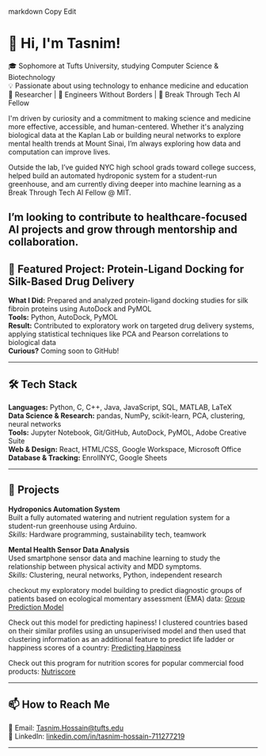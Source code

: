 
markdown
Copy
Edit
# 👋 Hi, I'm Tasnim!

🎓 Sophomore at Tufts University, studying Computer Science & Biotechnology  
💡 Passionate about using technology to enhance medicine and education  
🔬 Researcher | 🌱 Engineers Without Borders | 🤖 Break Through Tech AI Fellow  

I'm driven by curiosity and a commitment to making science and medicine more effective, accessible, and human-centered. Whether it's analyzing biological data at the Kaplan Lab or building neural networks to explore mental health trends at Mount Sinai, I’m always exploring how data and computation can improve lives.

Outside the lab, I’ve guided NYC high school grads toward college success, helped build an automated hydroponic system for a student-run greenhouse, and am currently diving deeper into machine learning as a Break Through Tech AI Fellow @ MIT.  

I’m looking to contribute to healthcare-focused AI projects and grow through mentorship and collaboration.
---

## 🎯 Featured Project: Protein-Ligand Docking for Silk-Based Drug Delivery  
**What I Did:** Prepared and analyzed protein-ligand docking studies for silk fibroin proteins using AutoDock and PyMOL  
**Tools:** Python, AutoDock, PyMOL  
**Result:** Contributed to exploratory work on targeted drug delivery systems, applying statistical techniques like PCA and Pearson correlations to biological data  
**Curious?** Coming soon to GitHub!

---

## 🛠 Tech Stack
**Languages:** Python, C, C++, Java, JavaScript, SQL, MATLAB, LaTeX  
**Data Science & Research:** pandas, NumPy, scikit-learn, PCA, clustering, neural networks  
**Tools:** Jupyter Notebook, Git/GitHub, AutoDock, PyMOL, Adobe Creative Suite  
**Web & Design:** React, HTML/CSS, Google Workspace, Microsoft Office  
**Database & Tracking:** EnrollNYC, Google Sheets  

---

## 🚀 Projects

**Hydroponics Automation System**  
Built a fully automated watering and nutrient regulation system for a student-run greenhouse using Arduino.  
*Skills:* Hardware programming, sustainability tech, teamwork  

**Mental Health Sensor Data Analysis**  
Used smartphone sensor data and machine learning to study the relationship between physical activity and MDD symptoms.  
*Skills:* Clustering, neural networks, Python, independent research  

checkout my exploratory model building to predict diagnostic groups of patients based on ecological momentary assessment (EMA) data: [Group Prediction Model](https://github.com/tasnim13/diagnostic_group_prediction_model)

Check out this model for predicting hapiness! I clustered countries based on their similar profiles using an unsuperivised model and then used that clustering information as an additional feature to predict life ladder or happiness scores of a country: [Predicting Happiness]()

Check out this program for nutrition scores for popular commercial food products: [Nutriscore]()

---

## 📫 How to Reach Me

📧 Email: [Tasnim.Hossain@tufts.edu](mailto:Tasnim.Hossain@tufts.edu)  
💼 LinkedIn: [linkedin.com/in/tasnim-hossain-711277219](https://linkedin.com/in/tasnim-hossain-711277219)  

---
